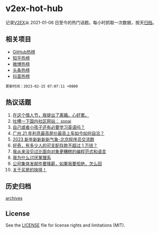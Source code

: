 # v2ex-hot-hub

 记录[V2EX](https://www.v2ex.com/)从 2021-01-06 日至今的热门话题。每小时抓取一次数据，按天[归档](archives)。
 
 ## 相关项目

- [GitHub热榜](https://github.com/lonnyzhang423/github-hot-hub)
- [知乎热榜](https://github.com/lonnyzhang423/zhihu-hot-hub)
- [微博热榜](https://github.com/lonnyzhang423/weibo-hot-hub)
- [头条热榜](https://github.com/lonnyzhang423/toutiao-hot-hub)
- [抖音热榜](https://github.com/lonnyzhang423/douyin-hot-hub)


 `更新时间：2023-02-15 07:07:11 +0800`

## 热议话题

1. [在这个情人节，我提出了离婚。心好累。](https://www.v2ex.com/t/916027)
1. [吐槽一下国内社区网站： sspai](https://www.v2ex.com/t/915913)
1. [自己或者小孩子还有必要学习英语吗？](https://www.v2ex.com/t/915886)
1. [广州 21 年利息最高房价最高上车如今如何自洽？](https://www.v2ex.com/t/915892)
1. [2023 新年新新新新气象-北京程序员交流群](https://www.v2ex.com/t/915981)
1. [好奇，有多少人的可支配存款不超过 1 万钱？](https://www.v2ex.com/t/915875)
1. [我从来没见过比面向对象更糟糕的编程范式和语言](https://www.v2ex.com/t/915980)
1. [我为什么讨厌某狸系](https://www.v2ex.com/t/915922)
1. [公司集体发邮件要降薪，如果我要拒绝，怎么回](https://www.v2ex.com/t/916000)
1. [关于买房的抉择！](https://www.v2ex.com/t/915911)

## 历史归档

[archives](archives)

## License

See the [LICENSE](LICENSE) file for license rights and limitations (MIT).
